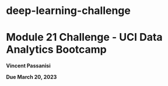 # deep-learning-challenge
Module 21 Challenge - UCI Data Analytics Bootcamp
===
**Vincent Passanisi**

**Due March 20, 2023**

